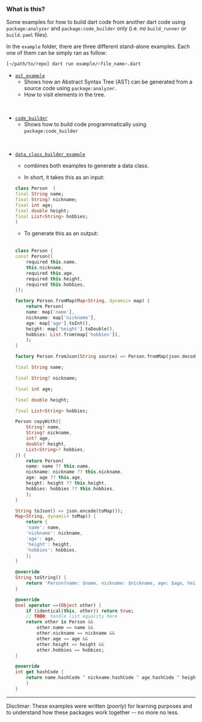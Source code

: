 ### What is this?

Some examples for how to build dart code from another dart code using `package:analyzer` and `package:code_builder` only (i.e. no `build_runner` or `build.yaml` files). 

In the `example` folder, there are three different stand-alone examples. Each one of them can be simply ran as follow:

```sh
[~/path/to/repo] dart run example/<file_name>.dart
```

- [`ast_example`](example/ast_example.dart)
    - Shows how an Abstract Syntax Tree (AST) can be generated from a source code using `package:analyzer`.
    - How to visit elements in the tree. 

<br>

- [`code_builder`](example/code_builder_example.dart)
    - Shows how to build code programmatically using `package:code_builder`

<br>

- [`data_class_builder_example`](example/data_class_builder_example.dart)
    - combines both examples to generate a data class. 

    - In short, it takes this as an input:
    ```dart
    class Person  { 
    final String name;
    final String? nickname;
    final int age;
    final double height;
    final List<String> hobbies;
    }
    ```

    - To generate this as an output:
    <br><br>

    ```dart
    class Person {
    const Person({
        required this.name,
        this.nickname,
        required this.age,
        required this.height,
        required this.hobbies,
    });

    factory Person.fromMap(Map<String, dynamic> map) {
        return Person(
        name: map['name'],
        nickname: map['nickname'],
        age: map['age'].toInt(),
        height: map['height'].toDouble(),
        hobbies: List.from(map['hobbies']),
        );
    }

    factory Person.fromJson(String source) => Person.fromMap(json.decode(source));

    final String name;

    final String? nickname;

    final int age;

    final double height;

    final List<String> hobbies;

    Person copyWith({
        String? name,
        String? nickname,
        int? age,
        double? height,
        List<String>? hobbies,
    }) {
        return Person(
        name: name ?? this.name,
        nickname: nickname ?? this.nickname,
        age: age ?? this.age,
        height: height ?? this.height,
        hobbies: hobbies ?? this.hobbies,
        );
    }

    String toJson() => json.encode(toMap());
    Map<String, dynamic> toMap() {
        return {
        'name': name,
        'nickname': nickname,
        'age': age,
        'height': height,
        'hobbies': hobbies,
        };
    }

    @override
    String toString() {
        return 'Person(name: $name, nickname: $nickname, age: $age, height: $height, hobbies: $hobbies)';
    }

    @override
    bool operator ==(Object other) {
        if (identical(this, other)) return true;
        // TODO: handle list equality here
        return other is Person &&
            other.name == name &&
            other.nickname == nickname &&
            other.age == age &&
            other.height == height &&
            other.hobbies == hobbies;
    }

    @override
    int get hashCode {
        return name.hashCode ^ nickname.hashCode ^ age.hashCode ^ height.hashCode ^ hobbies.hashCode;
        }
    }

    ```

----

Disclimar: 
These examples were written (_poorly_) for learning purposes and to understand how these packages work together -- no more no less.   